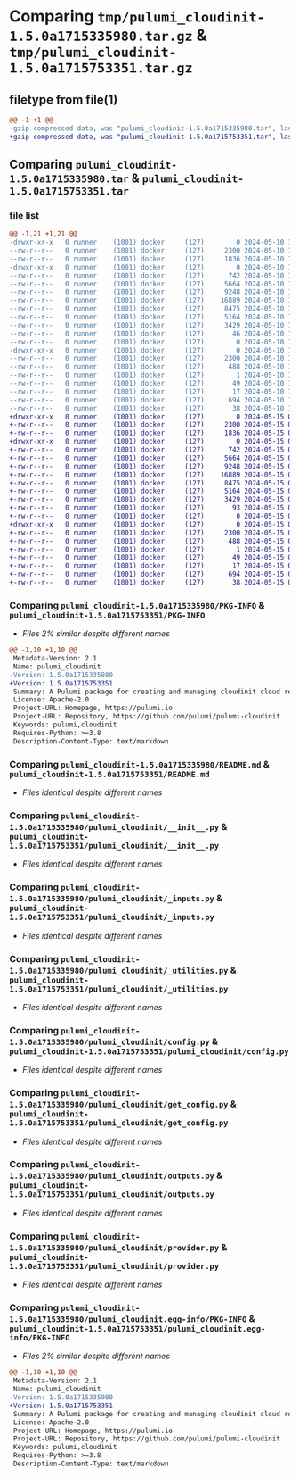 # Comparing `tmp/pulumi_cloudinit-1.5.0a1715335980.tar.gz` & `tmp/pulumi_cloudinit-1.5.0a1715753351.tar.gz`

## filetype from file(1)

```diff
@@ -1 +1 @@
-gzip compressed data, was "pulumi_cloudinit-1.5.0a1715335980.tar", last modified: Fri May 10 10:16:07 2024, max compression
+gzip compressed data, was "pulumi_cloudinit-1.5.0a1715753351.tar", last modified: Wed May 15 06:11:25 2024, max compression
```

## Comparing `pulumi_cloudinit-1.5.0a1715335980.tar` & `pulumi_cloudinit-1.5.0a1715753351.tar`

### file list

```diff
@@ -1,21 +1,21 @@
-drwxr-xr-x   0 runner    (1001) docker     (127)        0 2024-05-10 10:16:07.252625 pulumi_cloudinit-1.5.0a1715335980/
--rw-r--r--   0 runner    (1001) docker     (127)     2300 2024-05-10 10:16:07.252625 pulumi_cloudinit-1.5.0a1715335980/PKG-INFO
--rw-r--r--   0 runner    (1001) docker     (127)     1836 2024-05-10 10:15:58.000000 pulumi_cloudinit-1.5.0a1715335980/README.md
-drwxr-xr-x   0 runner    (1001) docker     (127)        0 2024-05-10 10:16:07.248625 pulumi_cloudinit-1.5.0a1715335980/pulumi_cloudinit/
--rw-r--r--   0 runner    (1001) docker     (127)      742 2024-05-10 10:15:58.000000 pulumi_cloudinit-1.5.0a1715335980/pulumi_cloudinit/__init__.py
--rw-r--r--   0 runner    (1001) docker     (127)     5664 2024-05-10 10:15:58.000000 pulumi_cloudinit-1.5.0a1715335980/pulumi_cloudinit/_inputs.py
--rw-r--r--   0 runner    (1001) docker     (127)     9248 2024-05-10 10:15:58.000000 pulumi_cloudinit-1.5.0a1715335980/pulumi_cloudinit/_utilities.py
--rw-r--r--   0 runner    (1001) docker     (127)    16889 2024-05-10 10:15:58.000000 pulumi_cloudinit-1.5.0a1715335980/pulumi_cloudinit/config.py
--rw-r--r--   0 runner    (1001) docker     (127)     8475 2024-05-10 10:15:58.000000 pulumi_cloudinit-1.5.0a1715335980/pulumi_cloudinit/get_config.py
--rw-r--r--   0 runner    (1001) docker     (127)     5164 2024-05-10 10:15:58.000000 pulumi_cloudinit-1.5.0a1715335980/pulumi_cloudinit/outputs.py
--rw-r--r--   0 runner    (1001) docker     (127)     3429 2024-05-10 10:15:58.000000 pulumi_cloudinit-1.5.0a1715335980/pulumi_cloudinit/provider.py
--rw-r--r--   0 runner    (1001) docker     (127)       46 2024-05-10 10:15:58.000000 pulumi_cloudinit-1.5.0a1715335980/pulumi_cloudinit/pulumi-plugin.json
--rw-r--r--   0 runner    (1001) docker     (127)        0 2024-05-10 10:15:58.000000 pulumi_cloudinit-1.5.0a1715335980/pulumi_cloudinit/py.typed
-drwxr-xr-x   0 runner    (1001) docker     (127)        0 2024-05-10 10:16:07.252625 pulumi_cloudinit-1.5.0a1715335980/pulumi_cloudinit.egg-info/
--rw-r--r--   0 runner    (1001) docker     (127)     2300 2024-05-10 10:16:07.000000 pulumi_cloudinit-1.5.0a1715335980/pulumi_cloudinit.egg-info/PKG-INFO
--rw-r--r--   0 runner    (1001) docker     (127)      488 2024-05-10 10:16:07.000000 pulumi_cloudinit-1.5.0a1715335980/pulumi_cloudinit.egg-info/SOURCES.txt
--rw-r--r--   0 runner    (1001) docker     (127)        1 2024-05-10 10:16:07.000000 pulumi_cloudinit-1.5.0a1715335980/pulumi_cloudinit.egg-info/dependency_links.txt
--rw-r--r--   0 runner    (1001) docker     (127)       49 2024-05-10 10:16:07.000000 pulumi_cloudinit-1.5.0a1715335980/pulumi_cloudinit.egg-info/requires.txt
--rw-r--r--   0 runner    (1001) docker     (127)       17 2024-05-10 10:16:07.000000 pulumi_cloudinit-1.5.0a1715335980/pulumi_cloudinit.egg-info/top_level.txt
--rw-r--r--   0 runner    (1001) docker     (127)      694 2024-05-10 10:15:58.000000 pulumi_cloudinit-1.5.0a1715335980/pyproject.toml
--rw-r--r--   0 runner    (1001) docker     (127)       38 2024-05-10 10:16:07.252625 pulumi_cloudinit-1.5.0a1715335980/setup.cfg
+drwxr-xr-x   0 runner    (1001) docker     (127)        0 2024-05-15 06:11:25.286008 pulumi_cloudinit-1.5.0a1715753351/
+-rw-r--r--   0 runner    (1001) docker     (127)     2300 2024-05-15 06:11:25.286008 pulumi_cloudinit-1.5.0a1715753351/PKG-INFO
+-rw-r--r--   0 runner    (1001) docker     (127)     1836 2024-05-15 06:11:18.000000 pulumi_cloudinit-1.5.0a1715753351/README.md
+drwxr-xr-x   0 runner    (1001) docker     (127)        0 2024-05-15 06:11:25.282008 pulumi_cloudinit-1.5.0a1715753351/pulumi_cloudinit/
+-rw-r--r--   0 runner    (1001) docker     (127)      742 2024-05-15 06:11:18.000000 pulumi_cloudinit-1.5.0a1715753351/pulumi_cloudinit/__init__.py
+-rw-r--r--   0 runner    (1001) docker     (127)     5664 2024-05-15 06:11:18.000000 pulumi_cloudinit-1.5.0a1715753351/pulumi_cloudinit/_inputs.py
+-rw-r--r--   0 runner    (1001) docker     (127)     9248 2024-05-15 06:11:18.000000 pulumi_cloudinit-1.5.0a1715753351/pulumi_cloudinit/_utilities.py
+-rw-r--r--   0 runner    (1001) docker     (127)    16889 2024-05-15 06:11:18.000000 pulumi_cloudinit-1.5.0a1715753351/pulumi_cloudinit/config.py
+-rw-r--r--   0 runner    (1001) docker     (127)     8475 2024-05-15 06:11:18.000000 pulumi_cloudinit-1.5.0a1715753351/pulumi_cloudinit/get_config.py
+-rw-r--r--   0 runner    (1001) docker     (127)     5164 2024-05-15 06:11:18.000000 pulumi_cloudinit-1.5.0a1715753351/pulumi_cloudinit/outputs.py
+-rw-r--r--   0 runner    (1001) docker     (127)     3429 2024-05-15 06:11:18.000000 pulumi_cloudinit-1.5.0a1715753351/pulumi_cloudinit/provider.py
+-rw-r--r--   0 runner    (1001) docker     (127)       93 2024-05-15 06:11:18.000000 pulumi_cloudinit-1.5.0a1715753351/pulumi_cloudinit/pulumi-plugin.json
+-rw-r--r--   0 runner    (1001) docker     (127)        0 2024-05-15 06:11:18.000000 pulumi_cloudinit-1.5.0a1715753351/pulumi_cloudinit/py.typed
+drwxr-xr-x   0 runner    (1001) docker     (127)        0 2024-05-15 06:11:25.286008 pulumi_cloudinit-1.5.0a1715753351/pulumi_cloudinit.egg-info/
+-rw-r--r--   0 runner    (1001) docker     (127)     2300 2024-05-15 06:11:25.000000 pulumi_cloudinit-1.5.0a1715753351/pulumi_cloudinit.egg-info/PKG-INFO
+-rw-r--r--   0 runner    (1001) docker     (127)      488 2024-05-15 06:11:25.000000 pulumi_cloudinit-1.5.0a1715753351/pulumi_cloudinit.egg-info/SOURCES.txt
+-rw-r--r--   0 runner    (1001) docker     (127)        1 2024-05-15 06:11:25.000000 pulumi_cloudinit-1.5.0a1715753351/pulumi_cloudinit.egg-info/dependency_links.txt
+-rw-r--r--   0 runner    (1001) docker     (127)       49 2024-05-15 06:11:25.000000 pulumi_cloudinit-1.5.0a1715753351/pulumi_cloudinit.egg-info/requires.txt
+-rw-r--r--   0 runner    (1001) docker     (127)       17 2024-05-15 06:11:25.000000 pulumi_cloudinit-1.5.0a1715753351/pulumi_cloudinit.egg-info/top_level.txt
+-rw-r--r--   0 runner    (1001) docker     (127)      694 2024-05-15 06:11:18.000000 pulumi_cloudinit-1.5.0a1715753351/pyproject.toml
+-rw-r--r--   0 runner    (1001) docker     (127)       38 2024-05-15 06:11:25.286008 pulumi_cloudinit-1.5.0a1715753351/setup.cfg
```

### Comparing `pulumi_cloudinit-1.5.0a1715335980/PKG-INFO` & `pulumi_cloudinit-1.5.0a1715753351/PKG-INFO`

 * *Files 2% similar despite different names*

```diff
@@ -1,10 +1,10 @@
 Metadata-Version: 2.1
 Name: pulumi_cloudinit
-Version: 1.5.0a1715335980
+Version: 1.5.0a1715753351
 Summary: A Pulumi package for creating and managing cloudinit cloud resources.
 License: Apache-2.0
 Project-URL: Homepage, https://pulumi.io
 Project-URL: Repository, https://github.com/pulumi/pulumi-cloudinit
 Keywords: pulumi,cloudinit
 Requires-Python: >=3.8
 Description-Content-Type: text/markdown
```

### Comparing `pulumi_cloudinit-1.5.0a1715335980/README.md` & `pulumi_cloudinit-1.5.0a1715753351/README.md`

 * *Files identical despite different names*

### Comparing `pulumi_cloudinit-1.5.0a1715335980/pulumi_cloudinit/__init__.py` & `pulumi_cloudinit-1.5.0a1715753351/pulumi_cloudinit/__init__.py`

 * *Files identical despite different names*

### Comparing `pulumi_cloudinit-1.5.0a1715335980/pulumi_cloudinit/_inputs.py` & `pulumi_cloudinit-1.5.0a1715753351/pulumi_cloudinit/_inputs.py`

 * *Files identical despite different names*

### Comparing `pulumi_cloudinit-1.5.0a1715335980/pulumi_cloudinit/_utilities.py` & `pulumi_cloudinit-1.5.0a1715753351/pulumi_cloudinit/_utilities.py`

 * *Files identical despite different names*

### Comparing `pulumi_cloudinit-1.5.0a1715335980/pulumi_cloudinit/config.py` & `pulumi_cloudinit-1.5.0a1715753351/pulumi_cloudinit/config.py`

 * *Files identical despite different names*

### Comparing `pulumi_cloudinit-1.5.0a1715335980/pulumi_cloudinit/get_config.py` & `pulumi_cloudinit-1.5.0a1715753351/pulumi_cloudinit/get_config.py`

 * *Files identical despite different names*

### Comparing `pulumi_cloudinit-1.5.0a1715335980/pulumi_cloudinit/outputs.py` & `pulumi_cloudinit-1.5.0a1715753351/pulumi_cloudinit/outputs.py`

 * *Files identical despite different names*

### Comparing `pulumi_cloudinit-1.5.0a1715335980/pulumi_cloudinit/provider.py` & `pulumi_cloudinit-1.5.0a1715753351/pulumi_cloudinit/provider.py`

 * *Files identical despite different names*

### Comparing `pulumi_cloudinit-1.5.0a1715335980/pulumi_cloudinit.egg-info/PKG-INFO` & `pulumi_cloudinit-1.5.0a1715753351/pulumi_cloudinit.egg-info/PKG-INFO`

 * *Files 2% similar despite different names*

```diff
@@ -1,10 +1,10 @@
 Metadata-Version: 2.1
 Name: pulumi_cloudinit
-Version: 1.5.0a1715335980
+Version: 1.5.0a1715753351
 Summary: A Pulumi package for creating and managing cloudinit cloud resources.
 License: Apache-2.0
 Project-URL: Homepage, https://pulumi.io
 Project-URL: Repository, https://github.com/pulumi/pulumi-cloudinit
 Keywords: pulumi,cloudinit
 Requires-Python: >=3.8
 Description-Content-Type: text/markdown
```

